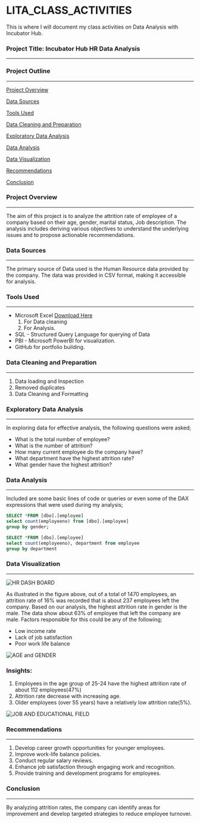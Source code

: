 # LITA_CLASS_ACTIVITIES
This is where I will document my class activities on Data Analysis with Incubator Hub.

### Project Title: Incubator Hub HR Data Analysis
---

### Project Outline
---

[Project Overview](#project-overview)

[Data Sources](#data-sources)

[Tools Used](#tools-used)

[Data Cleaning and Preparation](#data-cleaning-and-preparation)

[Exploratory Data Analysis](#exploratory-data-analysis)

[Data Analysis](#data-analysis)

[Data Visualization](#data-visualization)

[Recommendations](#recommendations)

[Conclusion](#conclusion)



### Project Overview
---
The aim of this project is to analyze the attrition rate of employee of a company based on their age, gender, marital status, Job description. The analysis includes deriving various objectives to understand the underlying issues and to propose actionable recommendations.

### Data Sources
---
The primary source of Data used is the Human Resource data provided by the company. The data was provided in CSV format, making it accessible for analysis.

### Tools Used
---
- Microsoft Excel [Download Here](https://1drv.ms/x/c/aad348901d0848c9/EQCZIc0H2NFAruPR4Hg0-mQBb5vRzleIwA5A2ZFT6eYsYg)
  1. For Data cleaning
  2. For Analysis.
- SQL - Structured Query Language for querying of Data
- PBI - Microsoft PowerBI for visualization.
- GitHub for portfolio building.

### Data Cleaning and Preparation
---
  1. Data loading and Inspection
  2. Removed duplicates
  3. Data Cleaning and Formatting

### Exploratory Data Analysis
---
 In exploring data for effective analysis, the following questions were asked;
 - What is the total number of employee?
 - What is the number of attrition?
 - How many current employee do the company have?
 - What department have the highest attrition rate?
 - What gender have the highest attrition?
   
### Data Analysis
---
Included are some basic lines of code or queries or even some of the DAX expressions that were used during my analysis;  

```SQL
SELECT *FROM [dbo].[employee]
select count(employeeno) from [dbo].[employee]
group by gender;
```

```SQL
SELECT *FROM [dbo].[employee]
select count(employeeno), department from employee
group by department
```

### Data Visualization
---
![HR DASH BOARD](https://github.com/user-attachments/assets/09e057a0-19b5-4ca0-8758-9edab931f965)

As illustrated in the figure above, out of a total of 1470 employees, an attrition rate of 16% was recorded that is about 237 employees left the company. Based on our analysis, the highest attrition rate in 
gender is the male.
The data show about 63% of employee that left the company are male. Factors responsible for this could be any of the following;
 - Low income rate
 - Lack of job satisfaction
 - Poor work life balance 
     
![AGE and GENDER](https://github.com/user-attachments/assets/26cc2237-6afc-4636-993c-df41b46eafb2)

### Insights:
1. Employees in the age group of 25-24 have the highest attrition rate of about 112 employees(47%)
2. Attrition rate decrease with increasing age.
3. Older employees (over 55 years) have a relatively low attrition rate(5%).


![JOB AND EDUCATIONAL FIELD](https://github.com/user-attachments/assets/d661652b-5d61-4424-ab59-31b2127f7570)

### Recommendations
---
1. Develop career growth opportunities for younger employees.
2. Improve work-life balance policies.
3. Conduct regular salary reviews.
4. Enhance job satisfaction through engaging work and recognition.
5. Provide training and development programs for employees.

### Conclusion
---
By analyzing attrition rates, the company can identify areas for improvement and develop targeted strategies to reduce employee turnover.


